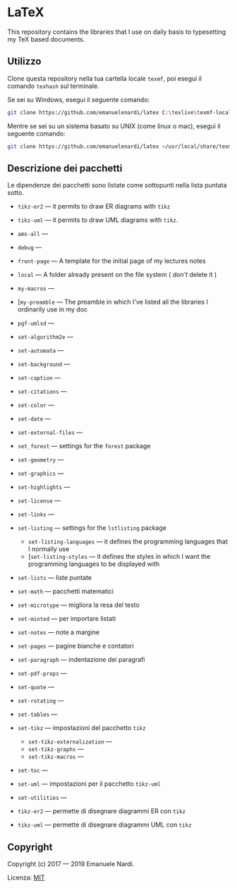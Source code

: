 # LaTeX

This repository contains the libraries that I use on daily basis to typesetting my TeX based documents.

## Utilizzo

Clone questa repository nella tua cartella locale `texmf`, poi esegui il comando `texhash` sul terminale.
<!-- Clone this repo in your local `texmf` folder , then run `texhash` command on a terminal. -->

Se sei su Windows, esegui il seguente comando:
<!-- If you are on a Windows system run the following: -->
```bash
git clone https://github.com/emanuelenardi/latex C:\texlive\texmf-local\tex && texhash
```

Mentre se sei su un sistema basato su UNIX (come linux o mac), esegui il seguente comando:
<!-- While if you're on UNIX based system (like linux or mac) run the following: -->
```bash
git clone https://github.com/emanuelenardi/latex ~/usr/local/share/texmf/tex && texhash
```

## Descrizione dei pacchetti
<!-- ## Description of the packages -->

Le dipendenze dei pacchetti sono listate come sottopunti nella lista puntata sotto.
<!-- Package dependencies are listes are subitems in the bullet list below. -->

<!-- - [`coffee4` — it adds a coffee stain to your documents ([reference site][1]); -->

<!-- - [`exam` — A template for typesetting exams; -->

<!-- - [`introduction` — This is the standard introduction that I use for my lecture notes; -->

* `tikz-er2` — it permits to draw ER diagrams with `tikz`
* `tikz-uml` — it permits to draw UML diagrams with `tikz`.

* `ams-all` —
* `debug` —
* `front-page` — A template for the initial page of my lectures notes
* `local` — A folder already present on the file system ( _don't_ delete it )
* `my-macros` —
- [`my-preamble` — The preamble in which I've listed all the libraries I ordinarily use in my doc
* `pgf-umlsd` —
* `set-algorithm2e` —
* `set-automata` —
* `set-background` —
* `set-caption` —
* `set-citations` —
* `set-color` —
* `set-date` —
* `set-external-files` —
* `set_forest` — settings for the `forest` package
	<!-- * `set-forest-android` — -->
* `set-geometry` —
* `set-graphics` —
* `set-highlights` —
* `set-license` —
* `set-links` —
* `set-listing` — settings for the `lstlisting` package
	* `set-listing-languages` — it defines the programming languages that I normally use
	- [`set-listing-styles` — it defines the styles in which I want the programming languages to be displayed with
* `set-lists` — liste puntate
* `set-math` — pacchetti matematici
* `set-microtype` — migliora la resa del testo
* `set-minted` — per importare listati
* `set-notes` — note a margine
* `set-pages` — pagine bianche e contatori
* `set-paragraph` — indentazione dei paragrafi
* `set-pdf-props` —
* `set-quote` —
* `set-rotating` —
* `set-tables` —
* `set-tikz` — impostazioni del pacchetto `tikz`
	* `set-tikz-externalization` —
	* `set-tikz-graphs` —
	* `set-tikz-macros` —
* `set-toc` —
* `set-uml` — impostazioni per il pacchetto `tikz-uml`
* `set-utilities` —

* `tikz-er2` — permette di disegnare diagrammi ER con `tikz`
* `tikz-uml` — permette di disegnare diagrammi UML con `tikz`
<!-- * `tikz-uml-set` — -->

## Copyright

Copyright (c) 2017 — 2019 Emanuele Nardi.

<!-- TODO -->
Licenza: [MIT]()

<!-- [1]: http://hanno-rein.de/archives/349 -->
